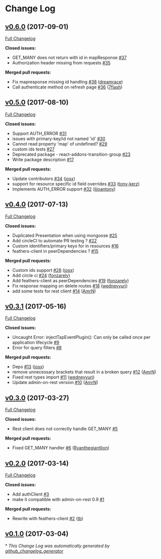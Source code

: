 # Change Log

## [v0.6.0](https://github.com/josx/aor-feathers-client/tree/v0.6.0) (2017-09-01)
[Full Changelog](https://github.com/josx/aor-feathers-client/compare/v0.5.0...v0.6.0)

**Closed issues:**

- GET\_MANY does not return with id in mapResponse [\#37](https://github.com/josx/aor-feathers-client/issues/37)
- Authorization header missing from requests [\#35](https://github.com/josx/aor-feathers-client/issues/35)

**Merged pull requests:**

- Fix mapresponse missing id handling [\#38](https://github.com/josx/aor-feathers-client/pull/38) ([dreamrace](https://github.com/dreamrace))
- Call authenticate method on refresh page [\#36](https://github.com/josx/aor-feathers-client/pull/36) ([7flash](https://github.com/7flash))

## [v0.5.0](https://github.com/josx/aor-feathers-client/tree/v0.5.0) (2017-08-10)
[Full Changelog](https://github.com/josx/aor-feathers-client/compare/v0.4.0...v0.5.0)

**Closed issues:**

- Support AUTH\_ERROR [\#31](https://github.com/josx/aor-feathers-client/issues/31)
- issues with primary-key/id not named 'id' [\#30](https://github.com/josx/aor-feathers-client/issues/30)
- Cannot read property 'map' of undefined? [\#29](https://github.com/josx/aor-feathers-client/issues/29)
- custom ids tests [\#27](https://github.com/josx/aor-feathers-client/issues/27)
- Deprecated package - react-addons-transition-group [\#23](https://github.com/josx/aor-feathers-client/issues/23)
- Write package description [\#17](https://github.com/josx/aor-feathers-client/issues/17)

**Merged pull requests:**

- Update contributors [\#34](https://github.com/josx/aor-feathers-client/pull/34) ([josx](https://github.com/josx))
- support for resource specific id field overrides [\#33](https://github.com/josx/aor-feathers-client/pull/33) ([tony-kerz](https://github.com/tony-kerz))
- Implements AUTH\_ERROR support [\#32](https://github.com/josx/aor-feathers-client/pull/32) ([lijoantony](https://github.com/lijoantony))

## [v0.4.0](https://github.com/josx/aor-feathers-client/tree/v0.4.0) (2017-07-13)
[Full Changelog](https://github.com/josx/aor-feathers-client/compare/v0.3.1...v0.4.0)

**Closed issues:**

- Duplicated Presentation when using mongoose [\#25](https://github.com/josx/aor-feathers-client/issues/25)
- Add circleCI to automate PR testing ? [\#22](https://github.com/josx/aor-feathers-client/issues/22)
- Custom identifiers/primary keys for in resources [\#16](https://github.com/josx/aor-feathers-client/issues/16)
- feathers-client in peerDependencies ? [\#15](https://github.com/josx/aor-feathers-client/issues/15)

**Merged pull requests:**

- Custom ids support [\#26](https://github.com/josx/aor-feathers-client/pull/26) ([josx](https://github.com/josx))
- Add circle ci [\#24](https://github.com/josx/aor-feathers-client/pull/24) ([fonzarely](https://github.com/fonzarely))
- Add feathers-client as peerDependencies [\#19](https://github.com/josx/aor-feathers-client/pull/19) ([fonzarely](https://github.com/fonzarely))
- Fix response mapping on delete routes [\#18](https://github.com/josx/aor-feathers-client/pull/18) ([wedneyyuri](https://github.com/wedneyyuri))
- add some tests for rest client [\#14](https://github.com/josx/aor-feathers-client/pull/14) ([AmrN](https://github.com/AmrN))

## [v0.3.1](https://github.com/josx/aor-feathers-client/tree/v0.3.1) (2017-05-16)
[Full Changelog](https://github.com/josx/aor-feathers-client/compare/v0.3.0...v0.3.1)

**Closed issues:**

- Uncaught Error: injectTapEventPlugin\(\): Can only be called once per application lifecycle [\#9](https://github.com/josx/aor-feathers-client/issues/9)
- Error for query filters [\#8](https://github.com/josx/aor-feathers-client/issues/8)

**Merged pull requests:**

- Deps [\#13](https://github.com/josx/aor-feathers-client/pull/13) ([josx](https://github.com/josx))
- remove unnecessary brackets that result in a broken query [\#12](https://github.com/josx/aor-feathers-client/pull/12) ([AmrN](https://github.com/AmrN))
- Fixed rest types import [\#11](https://github.com/josx/aor-feathers-client/pull/11) ([wedneyyuri](https://github.com/wedneyyuri))
- Update admin-on-rest version [\#10](https://github.com/josx/aor-feathers-client/pull/10) ([AmrN](https://github.com/AmrN))

## [v0.3.0](https://github.com/josx/aor-feathers-client/tree/v0.3.0) (2017-03-27)
[Full Changelog](https://github.com/josx/aor-feathers-client/compare/v0.2.0...v0.3.0)

**Closed issues:**

- Rest client does not correctly handle GET\_MANY [\#5](https://github.com/josx/aor-feathers-client/issues/5)

**Merged pull requests:**

- Fixed GET\_MANY handler [\#6](https://github.com/josx/aor-feathers-client/pull/6) ([Ryanthegiantlion](https://github.com/Ryanthegiantlion))

## [v0.2.0](https://github.com/josx/aor-feathers-client/tree/v0.2.0) (2017-03-14)
[Full Changelog](https://github.com/josx/aor-feathers-client/compare/v0.1.0...v0.2.0)

**Closed issues:**

- Add authClient [\#3](https://github.com/josx/aor-feathers-client/issues/3)
- make it compatible with admin-on-rest 0.9 [\#1](https://github.com/josx/aor-feathers-client/issues/1)

**Merged pull requests:**

- Rewrite with feathers-client [\#2](https://github.com/josx/aor-feathers-client/pull/2) ([tb](https://github.com/tb))

## [v0.1.0](https://github.com/josx/aor-feathers-client/tree/v0.1.0) (2017-03-04)


\* *This Change Log was automatically generated by [github_changelog_generator](https://github.com/skywinder/Github-Changelog-Generator)*